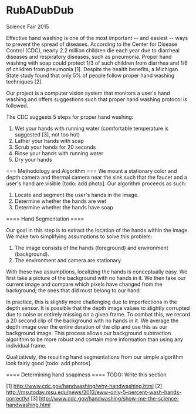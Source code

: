 RubADubDub
==========

Science Fair 2015

Effective hand washing is one of the most important -- and easiest -- ways to
prevent the spread of diseases. According to the Center for Disease Control
(CDC), nearly 2.2 million children die each year due to diarrheal diseases and
respiratory diseases, such as pneumonia.  Proper hand washing with soap could
protect 1/3 of such children from diarrhea and 1/6 of children from pneumonia
[1]. Despite the health benefits, a Michigan State study found that only 5% of
people follow proper hand washing techniques [2].

Our project is a computer vision system that monitors a user's hand
washing and offers suggestions such that proper hand washing protocol is
followed.  

The CDC suggests 5 steps for proper hand washing:  

1.  Wet your hands with running water (comfortable temperature is suggested
[3], not too hot)
2.  Lather your hands with soap
3.  Scrub your hands for 20 seconds
4.  Rinse your hands with running water
5.  Dry your hands


=== Methodology and Algorithm ===
We mount a stationary color and depth camera and thermal camera near the sink
such that the faucet and a user's hand are visible [todo: add photo]. Our
algorithm proceeds as such: 

1. Locate and segment the user's hands in the image. 
2. Determine whether the hands are wet
3. Determine whether the hands have soap

==== Hand Segmentation ====

Our goal in this step is to extract the location of the hands within the image.
We make two simplifying assumptions to solve this problem: 
1. The image consists of the hands (foreground) and environment (background).
2. The environment and camera are stationary. 

With these two assumptions, localizing the hands is conceptually easy. We first
take a picture of the background with no hands in it. We then take our current
image and compare which pixels have changed from the background; the ones that
did must belong to our hand. 

In practice, this is slightly more challenging due to imperfections in the
depth sensor. It is possible that the depth image values to slightly corrupted
due to noise or entirely missing on a given frame. To combat this, we record a
20 second clip of the background with no hands in it. We average the depth
image over the entire duration of the clip and use this as our background
image. This process allows our background subtraction algorithm to be more
robust and contain more information than using any individual frame.

Qualitatively, the resulting hand segmentations from our simple algorithm look fairly
good [todo: add photos].

==== Determining hand soapiness ==== 
TODO: Write this section 


[1] http://www.cdc.gov/handwashing/why-handwashing.html
[2] http://msutoday.msu.edu/news/2013/eww-only-5-percent-wash-hands-correctly/
[3] http://www.cdc.gov/handwashing/show-me-the-science-handwashing.html
